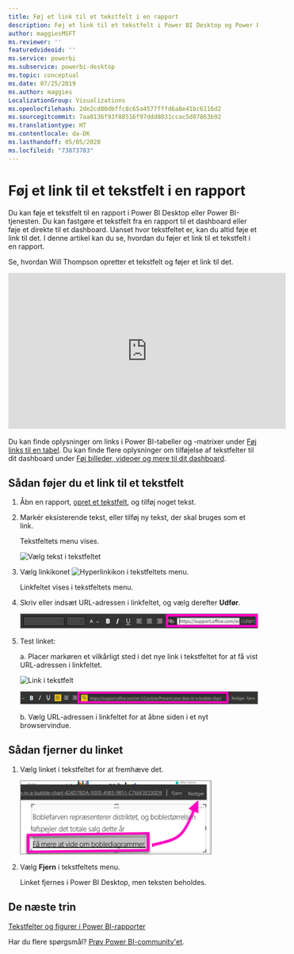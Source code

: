 ```yaml
---
title: Føj et link til et tekstfelt i en rapport
description: Føj et link til et tekstfelt i Power BI Desktop og Power BI-tjenesten
author: maggiesMSFT
ms.reviewer: ''
featuredvideoid: ''
ms.service: powerbi
ms.subservice: powerbi-desktop
ms.topic: conceptual
ms.date: 07/25/2019
ms.author: maggies
LocalizationGroup: Visualizations
ms.openlocfilehash: 2de2cd80dbffc8c65a4577fffd6a8e41bc6116d2
ms.sourcegitcommit: 7aa0136f93f88516f97ddd8031ccac5d07863b92
ms.translationtype: HT
ms.contentlocale: da-DK
ms.lasthandoff: 05/05/2020
ms.locfileid: "73873783"
---
```

# <a name="add-a-hyperlink-to-a-text-box-in-a-report"></a>Føj et link til et tekstfelt i en rapport
Du kan føje et tekstfelt til en rapport i Power BI Desktop eller Power BI-tjenesten. Du kan fastgøre et tekstfelt fra en rapport til et dashboard eller føje et direkte til et dashboard. Uanset hvor tekstfeltet er, kan du altid føje et link til det. I denne artikel kan du se, hvordan du føjer et link til et tekstfelt i en rapport. 


Se, hvordan Will Thompson opretter et tekstfelt og føjer et link til det. 

<iframe width="560" height="315" src="https://www.youtube.com/embed/_3q6VEBhGew#t=0m55s" frameborder="0" allowfullscreen></iframe>

Du kan finde oplysninger om links i Power BI-tabeller og -matrixer under [Føj links til en tabel](power-bi-hyperlinks-in-tables.md). Du kan finde flere oplysninger om tilføjelse af tekstfelter til dit dashboard under [Føj billeder, videoer og mere til dit dashboard](service-dashboard-add-widget.md). 

## <a name="to-add-a-hyperlink-to-a-text-box"></a>Sådan føjer du et link til et tekstfelt
1. Åbn en rapport, [opret et tekstfelt](power-bi-reports-add-text-and-shapes.md), og tilføj noget tekst. 
2. Markér eksisterende tekst, eller tilføj ny tekst, der skal bruges som et link. 

   Tekstfeltets menu vises.
   
   ![Vælg tekst i tekstfeltet](media/service-add-hyperlink-to-text-box/power-bi-hyperlink-new.png)
3. Vælg linkikonet ![Hyperlinkikon](media/service-add-hyperlink-to-text-box/power-bi-hyperlink-icon.png) i tekstfeltets menu.

   Linkfeltet vises i tekstfeltets menu.

4. Skriv eller indsæt URL-adressen i linkfeltet, og vælg derefter **Udfør**.
   
   ![Skriv eller indsæt URL-adressen i linkfeltet](media/service-add-hyperlink-to-text-box/power-bi-add-link.png)
5. Test linket:  

   a. Placer markøren et vilkårligt sted i det nye link i tekstfeltet for at få vist URL-adressen i linkfeltet.  
     
      ![Link i tekstfelt](media/service-add-hyperlink-to-text-box/power-bi-test-link.png)
   
      ![URL-adresse i linkfelt](media/service-add-hyperlink-to-text-box/power-bi-hyperlink-edit.png)

   b. Vælg URL-adressen i linkfeltet for at åbne siden i et nyt browservindue.

## <a name="to-remove-the-hyperlink"></a>Sådan fjerner du linket
1. Vælg linket i tekstfeltet for at fremhæve det.
   
     ![Fjern linket](media/service-add-hyperlink-to-text-box/power-bi-hyperlink-remove.png)
2. Vælg **Fjern** i tekstfeltets menu. 

   Linket fjernes i Power BI Desktop, men teksten beholdes.

## <a name="next-steps"></a>De næste trin
[Tekstfelter og figurer i Power BI-rapporter](power-bi-reports-add-text-and-shapes.md)

Har du flere spørgsmål? [Prøv Power BI-community'et](https://community.powerbi.com/).

